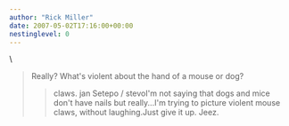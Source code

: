 ```yaml
---
author: "Rick Miller"
date: 2007-05-02T17:16:00+00:00
nestinglevel: 0
---
```

\
> 
> Really? What's violent about the hand of a mouse or dog?
>> claws.
>> jan Setepo / stevoI'm not saying that dogs and mice don't have nails but really...I'm trying to picture violent mouse claws, without laughing.Just give it up. Jeez.